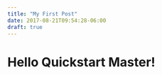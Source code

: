 ```yaml
---
title: "My First Post"
date: 2017-08-21T09:54:28-06:00
draft: true
---
```

# Hello Quickstart Master!
